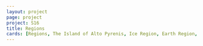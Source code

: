 ```yaml
---
layout: project
page: project
project: S16
title: Regions
cards: [Regions, The Island of Alto Pyrenis, Ice Region, Earth Region, Thunder Region, Air Region, Water Region, Dark Region, Light Region, Fire Region, Nature Region, Spirit Region, Metal Region, Chaos Region, Order Region]
---
```

